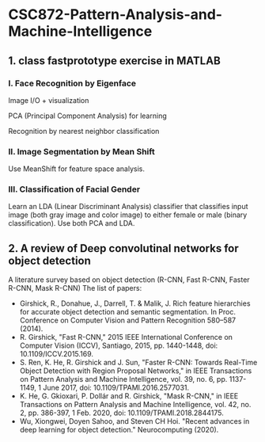 # CSC872-Pattern-Analysis-and-Machine-Intelligence

## 1. class fastprototype exercise in MATLAB
### I. Face Recognition by Eigenface

Image I/O + visualization

PCA (Principal Component Analysis) for learning

Recognition by nearest neighbor classification


### II. Image Segmentation by Mean Shift

Use MeanShift for feature space analysis.


### III. Classification of Facial Gender

Learn an LDA (Linear Discriminant Analysis) classifier that classifies input image (both gray image and color image) to either female or male (binary classification).
Use both PCA and LDA.


## 2. A review of Deep convolutinal networks for object detection
A literature survey based on object detection (R-CNN, Fast R-CNN, Faster R-CNN, Mask R-CNN)
The list of papers: 
- Girshick, R., Donahue, J., Darrell, T. & Malik, J. Rich feature hierarchies for accurate object detection and semantic segmentation. In Proc. Conference on Computer Vision and Pattern Recognition 580–587 (2014). 
- R. Girshick, "Fast R-CNN," 2015 IEEE International Conference on Computer Vision (ICCV), Santiago, 2015, pp. 1440-1448, doi: 10.1109/ICCV.2015.169.
- S. Ren, K. He, R. Girshick and J. Sun, "Faster R-CNN: Towards Real-Time Object Detection with Region Proposal Networks," in IEEE Transactions on Pattern Analysis and Machine Intelligence, vol. 39, no. 6, pp. 1137-1149, 1 June 2017, doi: 10.1109/TPAMI.2016.2577031.
- K. He, G. Gkioxari, P. Dollár and R. Girshick, "Mask R-CNN," in IEEE Transactions on Pattern Analysis and Machine Intelligence, vol. 42, no. 2, pp. 386-397, 1 Feb. 2020, doi: 10.1109/TPAMI.2018.2844175.
- Wu, Xiongwei, Doyen Sahoo, and Steven CH Hoi. "Recent advances in deep learning for object detection." Neurocomputing (2020).
